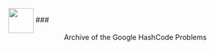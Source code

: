 <img align = "center" height = "50px" src = "https://storage.googleapis.com/gweb-uniblog-publish-prod/images/hashcode_hero.width-1000.png">
### <div align = "center"> Archive of the Google HashCode Problems
